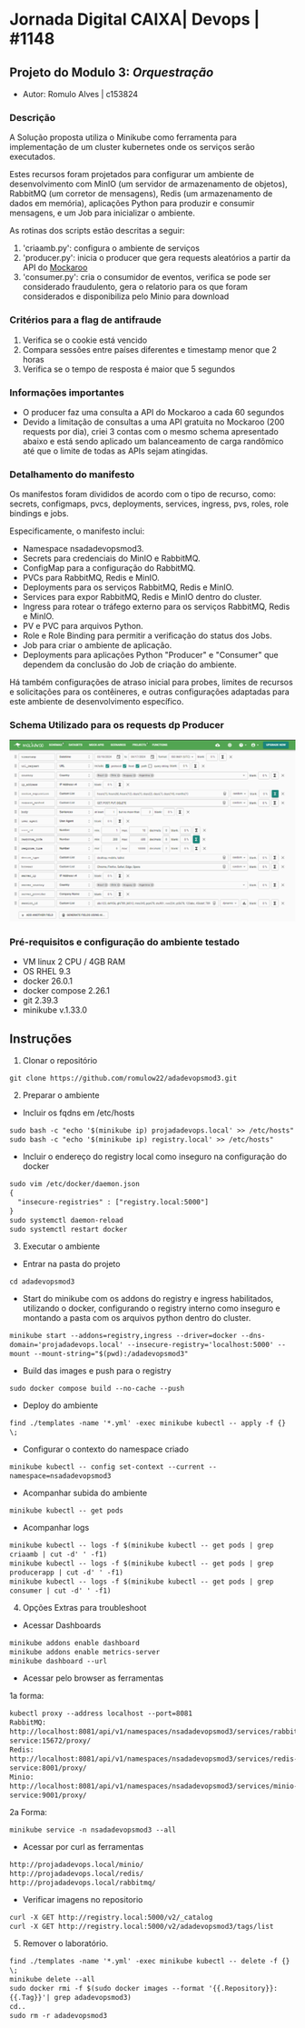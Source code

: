 # Jornada Digital CAIXA| Devops | #1148

## Projeto do Modulo 3: *Orquestração*

- Autor: Romulo Alves | c153824

### Descrição

A Solução proposta utiliza o Minikube como ferramenta para implementação de um cluster kubernetes onde os serviços serão executados.

Estes recursos foram projetados para configurar um ambiente de desenvolvimento  com MinIO (um servidor de armazenamento de objetos), RabbitMQ (um corretor de mensagens), Redis (um armazenamento de dados em memória), aplicações Python para produzir e consumir mensagens, e um Job para inicializar o ambiente.

As rotinas dos scripts estão descritas a seguir:

1. 'criaamb.py': configura o ambiente de serviços
2. 'producer.py': inicia o producer que gera requests aleatórios a partir da API do [Mockaroo](https://mockaroo.com/)
3. 'consumer.py': cria o consumidor de eventos, verifica se pode ser considerado fraudulento, gera o relatorio para os que foram considerados e disponibiliza pelo Minio para download

### Critérios para a flag de antifraude

1. Verifica se o cookie está vencido
2. Compara sessões entre países diferentes e timestamp menor que 2 horas 
3. Verifica se o tempo de resposta é maior que 5 segundos

### Informações importantes

- O producer faz uma consulta a API do Mockaroo a cada 60 segundos
- Devido a limitação de consultas a uma API gratuita no Mockaroo (200 requests por dia), criei 3 contas com o mesmo schema apresentado abaixo e está sendo aplicado um balanceamento de carga randômico até que o limite de todas as APIs sejam atingidas.

### Detalhamento do manifesto

Os manifestos foram divididos de acordo com o tipo de recurso, como: secrets, configmaps, pvcs, deployments, services, ingress, pvs, roles, role bindings e jobs.

Especificamente, o manifesto inclui:

*  Namespace nsadadevopsmod3.
*  Secrets para credenciais do MinIO e RabbitMQ.
*  ConfigMap para a configuração do RabbitMQ.
*  PVCs para RabbitMQ, Redis e MinIO.
*  Deployments para os serviços RabbitMQ, Redis e MinIO.
*  Services para expor RabbitMQ, Redis e MinIO dentro do cluster.
*  Ingress para rotear o tráfego externo para os serviços RabbitMQ, Redis e MinIO.
*  PV e PVC para arquivos Python.
*  Role e Role Binding para permitir a verificação do status dos Jobs.
*  Job para criar o ambiente de aplicação.
*  Deployments para aplicações Python "Producer" e "Consumer" que dependem da conclusão do Job de criação do ambiente.

Há também configurações de atraso inicial para probes, limites de recursos e solicitações para os contêineres, e outras configurações adaptadas para este ambiente de desenvolvimento específico.

### Schema Utilizado para os requests dp Producer

![mockaroo-schema](images/mockaroo-schema.png?raw=true "mockaroo-schema")


### Pré-requisitos e configuração do ambiente testado

- VM linux 2 CPU / 4GB RAM
- OS RHEL 9.3
- docker 26.0.1
- docker compose 2.26.1
- git 2.39.3
- minikube v.1.33.0

## Instruções

1. Clonar o repositório

```
git clone https://github.com/romulow22/adadevopsmod3.git
```

2. Preparar o ambiente

* Incluir os fqdns em /etc/hosts

```
sudo bash -c "echo '$(minikube ip) projadadevops.local' >> /etc/hosts"
sudo bash -c "echo '$(minikube ip) registry.local' >> /etc/hosts"
```

* Incluir o endereço do registry local como inseguro na configuração do docker

```
sudo vim /etc/docker/daemon.json
{
  "insecure-registries" : ["registry.local:5000"]
}
sudo systemctl daemon-reload
sudo systemctl restart docker
```

3. Executar o ambiente 

* Entrar na pasta do projeto

```
cd adadevopsmod3
```

* Start do minikube com os addons do registry e ingress habilitados, utilizando o docker, configurando o registry interno como inseguro e montando a pasta com os arquivos python dentro do cluster.

```
minikube start --addons=registry,ingress --driver=docker --dns-domain='projadadevops.local' --insecure-registry='localhost:5000' --mount --mount-string="$(pwd):/adadevopsmod3"
``` 

* Build das images e push para o registry

```  
sudo docker compose build --no-cache --push
```  

* Deploy do ambiente

```  
find ./templates -name '*.yml' -exec minikube kubectl -- apply -f {} \;

``` 

* Configurar o contexto do namespace criado

```  
minikube kubectl -- config set-context --current --namespace=nsadadevopsmod3
```  

* Acompanhar subida do ambiente

``` 
minikube kubectl -- get pods
``` 

* Acompanhar logs

``` 
minikube kubectl -- logs -f $(minikube kubectl -- get pods | grep criaamb | cut -d' ' -f1)
minikube kubectl -- logs -f $(minikube kubectl -- get pods | grep producerapp | cut -d' ' -f1)
minikube kubectl -- logs -f $(minikube kubectl -- get pods | grep consumer | cut -d' ' -f1)
``` 

4. Opções Extras para troubleshoot

* Acessar Dashboards

``` 
minikube addons enable dashboard
minikube addons enable metrics-server
minikube dashboard --url
``` 

* Acessar pelo browser as ferramentas

1a forma:
``` 
kubectl proxy --address localhost --port=8081
RabbitMQ: http://localhost:8081/api/v1/namespaces/nsadadevopsmod3/services/rabbitmq-service:15672/proxy/
Redis: http://localhost:8081/api/v1/namespaces/nsadadevopsmod3/services/redis-service:8001/proxy/
Minio: http://localhost:8081/api/v1/namespaces/nsadadevopsmod3/services/minio-service:9001/proxy/
``` 

   2a Forma:
``` 
minikube service -n nsadadevopsmod3 --all
``` 

* Acessar por curl as ferramentas

``` 
http://projadadevops.local/minio/
http://projadadevops.local/redis/
http://projadadevops.local/rabbitmq/
``` 

* Verificar imagens no repositorio

``` 
curl -X GET http://registry.local:5000/v2/_catalog
curl -X GET http://registry.local:5000/v2/adadevopsmod3/tags/list
``` 

5. Remover o laboratório.  

```
find ./templates -name '*.yml' -exec minikube kubectl -- delete -f {} \;
minikube delete --all
sudo docker rmi -f $(sudo docker images --format '{{.Repository}}:{{.Tag}}'| grep adadevopsmod3)
cd..
sudo rm -r adadevopsmod3
``` 